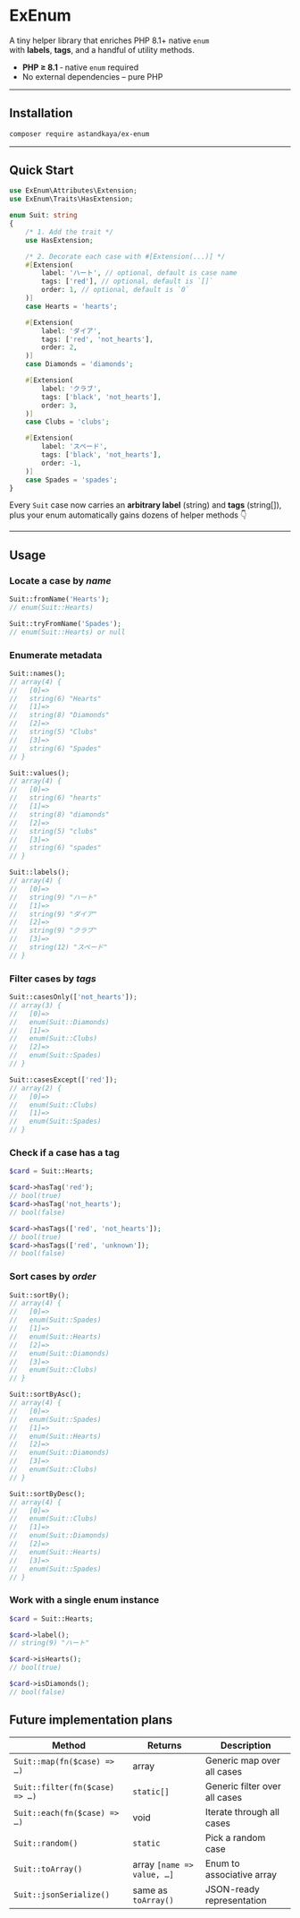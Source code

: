 # ExEnum

A tiny helper library that enriches PHP 8.1+ native `enum`  
with **labels**, **tags**, and a handful of utility methods.

- **PHP ≥ 8.1** ‑ native `enum` required  
- No external dependencies – pure PHP

---

## Installation

```bash
composer require astandkaya/ex-enum
```

---

## Quick Start

```php
use ExEnum\Attributes\Extension;
use ExEnum\Traits\HasExtension;

enum Suit: string
{
    /* 1. Add the trait */
    use HasExtension;

    /* 2. Decorate each case with #[Extension(...)] */
    #[Extension(
        label: 'ハート', // optional, default is case name
        tags: ['red'], // optional, default is `[]`
        order: 1, // optional, default is `0`
    )]
    case Hearts = 'hearts';

    #[Extension(
        label: 'ダイア',
        tags: ['red', 'not_hearts'],
        order: 2,
    )]
    case Diamonds = 'diamonds';

    #[Extension(
        label: 'クラブ',
        tags: ['black', 'not_hearts'],
        order: 3,
    )]
    case Clubs = 'clubs';

    #[Extension(
        label: 'スペード',
        tags: ['black', 'not_hearts'],
        order: -1,
    )]
    case Spades = 'spades';
}
```

Every `Suit` case now carries an **arbitrary label** (string) and **tags** (string[]),  
plus your enum automatically gains dozens of helper methods 👇

---

## Usage

### Locate a case by *name*

```php
Suit::fromName('Hearts');
// enum(Suit::Hearts)

Suit::tryFromName('Spades');
// enum(Suit::Hearts) or null
```

### Enumerate metadata

```php
Suit::names();
// array(4) {
//   [0]=>
//   string(6) "Hearts"
//   [1]=>
//   string(8) "Diamonds"
//   [2]=>
//   string(5) "Clubs"
//   [3]=>
//   string(6) "Spades"
// }

Suit::values();
// array(4) {
//   [0]=>
//   string(6) "hearts"
//   [1]=>
//   string(8) "diamonds"
//   [2]=>
//   string(5) "clubs"
//   [3]=>
//   string(6) "spades"
// }

Suit::labels();
// array(4) {
//   [0]=>
//   string(9) "ハート"
//   [1]=>
//   string(9) "ダイア"
//   [2]=>
//   string(9) "クラブ"
//   [3]=>
//   string(12) "スペード"
// }
```

### Filter cases by *tags*

```php
Suit::casesOnly(['not_hearts']);
// array(3) {
//   [0]=>
//   enum(Suit::Diamonds)
//   [1]=>
//   enum(Suit::Clubs)
//   [2]=>
//   enum(Suit::Spades)
// }

Suit::casesExcept(['red']);
// array(2) {
//   [0]=>
//   enum(Suit::Clubs)
//   [1]=>
//   enum(Suit::Spades)
// }
```

### Check if a case has a tag
```php
$card = Suit::Hearts;

$card->hasTag('red');
// bool(true)
$card->hasTag('not_hearts');
// bool(false)

$card->hasTags(['red', 'not_hearts']);
// bool(true)
$card->hasTags(['red', 'unknown']);
// bool(false)
```

### Sort cases by *order*

```php
Suit::sortBy();
// array(4) {
//   [0]=>
//   enum(Suit::Spades)
//   [1]=>
//   enum(Suit::Hearts)
//   [2]=>
//   enum(Suit::Diamonds)
//   [3]=>
//   enum(Suit::Clubs)
// }

Suit::sortByAsc();
// array(4) {
//   [0]=>
//   enum(Suit::Spades)
//   [1]=>
//   enum(Suit::Hearts)
//   [2]=>
//   enum(Suit::Diamonds)
//   [3]=>
//   enum(Suit::Clubs)
// }

Suit::sortByDesc();
// array(4) {
//   [0]=>
//   enum(Suit::Clubs)
//   [1]=>
//   enum(Suit::Diamonds)
//   [2]=>
//   enum(Suit::Hearts)
//   [3]=>
//   enum(Suit::Spades)
// }
```

### Work with a single enum instance

```php
$card = Suit::Hearts;

$card->label();
// string(9) "ハート"

$card->isHearts();
// bool(true)

$card->isDiamonds();
// bool(false)
```

## Future implementation plans

| Method                               | Returns                               | Description                                    |
|--------------------------------------|---------------------------------------|------------------------------------------------|
| `Suit::map(fn($case) => …)`          | array                                 | Generic map over all cases                     |
| `Suit::filter(fn($case) => …)`       | `static[]`                            | Generic filter over all cases                  |
| `Suit::each(fn($case) => …)`         | void                                  | Iterate through all cases                      |
| `Suit::random()`                     | `static`                              | Pick a random case                             |
| `Suit::toArray()`                    | array `[name => value, …]`            | Enum to associative array                      |
| `Suit::jsonSerialize()`              | same as `toArray()`                   | JSON-ready representation                      |
